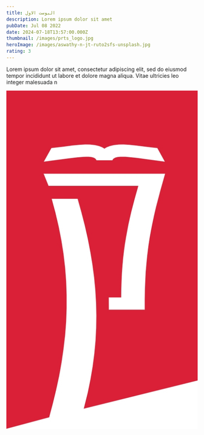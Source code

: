 ```yaml
---
title: البوست الاول
description: Lorem ipsum dolor sit amet
pubDate: Jul 08 2022
date: 2024-07-18T13:57:00.000Z
thumbnail: /images/prts_logo.jpg
heroImage: /images/aswathy-n-jt-ruto2sfs-unsplash.jpg
rating: 3
---
```


Lorem ipsum dolor sit amet, consectetur adipiscing elit, sed do eiusmod tempor incididunt ut labore et dolore magna aliqua. Vitae ultricies leo integer malesuada n

![](/images/prts_logo.jpg)
